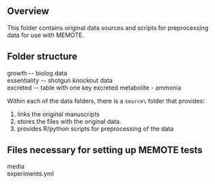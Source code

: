 ## Overview
This folder contains original data sources and scripts for preprocessing data for use with MEMOTE.

## Folder structure
growth -- biolog data\
essentiality -- shotgun knockout data\
excreted -- table with one key excreted metabolite - ammonia

Within each of the data folders, there is a `source\` folder that provides:
1. links the original manuscripts
2. stores the files with the original data.
3. provides R/python scripts for preprocessing of the data

## Files necessary for setting up MEMOTE tests
media\
experiments.yml
